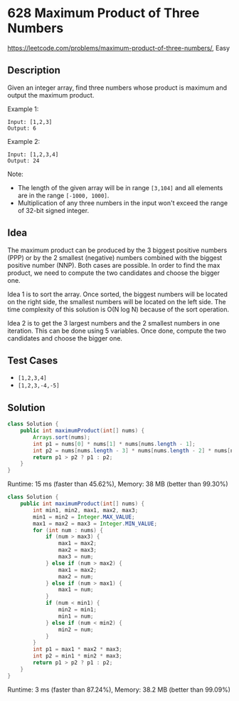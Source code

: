 # 628 Maximum Product of Three Numbers

<https://leetcode.com/problems/maximum-product-of-three-numbers/>, Easy

## Description

Given an integer array, find three numbers whose product is maximum and output the maximum product.

Example 1:

```
Input: [1,2,3]
Output: 6
```

Example 2:

```
Input: [1,2,3,4]
Output: 24
```

Note:

- The length of the given array will be in range `[3,104]` and all elements are
  in the range `[-1000, 1000]`.
- Multiplication of any three numbers in the input won't exceed the range of 32-bit signed integer.

## Idea

The maximum product can be produced by the 3 biggest positive numbers (PPP) or
by the 2 smallest (negative) numbers combined with the biggest positive number
(NNP). Both cases are possible. In order to find the max product, we need to
compute the two candidates and choose the bigger one.

Idea 1 is to sort the array. Once sorted, the biggest numbers will be located on
the right side, the smallest numbers will be located on the left side. The time
complexity of this solution is O(N log N) because of the sort operation.

Idea 2 is to get the 3 largest numbers and the 2 smallest numbers in one
iteration. This can be done using 5 variables. Once done, compute the two
candidates and choose the bigger one.

## Test Cases

- `[1,2,3,4]`
- `[1,2,3,-4,-5]`

## Solution

```java
class Solution {
    public int maximumProduct(int[] nums) {
        Arrays.sort(nums);
        int p1 = nums[0] * nums[1] * nums[nums.length - 1];
        int p2 = nums[nums.length - 3] * nums[nums.length - 2] * nums[nums.length - 1];
        return p1 > p2 ? p1 : p2;
    }
}
```

Runtime: 15 ms (faster than 45.62%), Memory: 38 MB (better than 99.30%)

```java
class Solution {
    public int maximumProduct(int[] nums) {
        int min1, min2, max1, max2, max3;
        min1 = min2 = Integer.MAX_VALUE;
        max1 = max2 = max3 = Integer.MIN_VALUE;
        for (int num : nums) {
            if (num > max3) {
                max1 = max2;
                max2 = max3;
                max3 = num;
            } else if (num > max2) {
                max1 = max2;
                max2 = num;
            } else if (num > max1) {
                max1 = num;
            }
            if (num < min1) {
                min2 = min1;
                min1 = num;
            } else if (num < min2) {
                min2 = num;
            }
        }
        int p1 = max1 * max2 * max3;
        int p2 = min1 * min2 * max3;
        return p1 > p2 ? p1 : p2;
    }
}
```

Runtime: 3 ms (faster than 87.24%), Memory: 38.2 MB (better than 99.09%)
